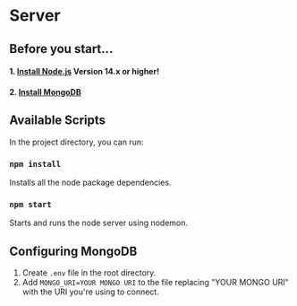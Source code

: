 # Server

## Before you start...

#### 1. [Install Node.js](https://nodejs.org/en/download/) **Version 14.x or higher!**
#### 2. [Install MongoDB](https://docs.mongodb.com/manual/installation/)

## Available Scripts

In the project directory, you can run:

### `npm install`

Installs all the node package dependencies.

### `npm start`

Starts and runs the node server using nodemon.

## Configuring MongoDB

1. Create `.env` file in the root directory.
2. Add `MONGO_URI=YOUR MONGO URI` to the file replacing "YOUR MONGO URI" with the URI you're using to connect.

